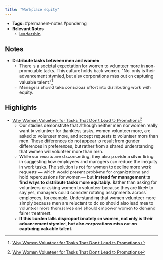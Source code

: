 ```yaml
---
Title: "Workplace equity"
---
```


- **Tags:** #permanent-notes #pondering 
- **Relevant Notes**
	- [leadership](moc/leadership.md)


## Notes
- **Distribute tasks between men and women**
	- There is a societal expectation for women to volunteer more in non-promotable tasks. This culture holds back women. "Not only is their advancement stymied, but also corporations miss out on capturing valuable talent."[^1]
	- Managers should take conscious effort into distributing work with equity.

## Highlights
- [Why Women Volunteer for Tasks That Don’t Lead to Promotions](https://hbr.org/2018/07/why-women-volunteer-for-tasks-that-dont-lead-to-promotions)[^1]
	- Our studies demonstrate that although neither men nor women really want to volunteer for thankless tasks, women volunteer more, are asked to volunteer more, and accept requests to volunteer more than men. These differences do not appear to result from gender differences in preferences, but rather from a shared understanding that women will volunteer more than men.
	- While our results are disconcerting, they also provide a silver lining in suggesting how employees and managers can reduce the inequity in work tasks. The solution is not for women to decline more work requests — which would present problems for organizations and hold repercussions for women — but **instead for management to find ways to distribute tasks more equitably.** Rather than asking for volunteers or asking women to volunteer because they are likely to say yes, managers could consider rotating assignments across employees, for example. Understanding that women volunteer more simply because men are reluctant to do so should also lead men to volunteer more themselves and should empower women to demand fairer treatment.
	- **If this burden falls disproportionately on women, not only is their advancement stymied, but also corporations miss out on capturing valuable talent.**

[^1]: [Why Women Volunteer for Tasks That Don’t Lead to Promotions](https://hbr.org/2018/07/why-women-volunteer-for-tasks-that-dont-lead-to-promotions)